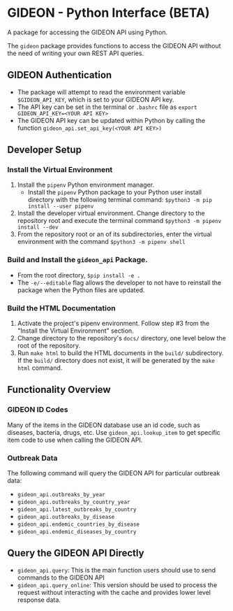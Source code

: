 # GIDEON - Python Interface (BETA)

A package for accessing the GIDEON API using Python.

The `gideon` package provides functions to access the GIDEON API without the need of writing your own REST API queries.

## GIDEON Authentication

- The package will attempt to read the environment variable `$GIDEON_API_KEY`, which is set to your GIDEON API key.
- The API key can be set in the terminal or `.bashrc` file as `export GIDEON_API_KEY=<YOUR API KEY>`
- The GIDEON API key can be updated within Python by calling the function `gideon_api.set_api_key(<YOUR API KEY>)`

## Developer Setup

### Install the Virtual Environment

1. Install the `pipenv` Python environment manager.
   - Install the `pipenv` Python package to your Python user install directory with the following terminal command: `$python3 -m pip install --user pipenv`
2. Install the developer virtual environment.
   Change directory to the repository root and execute the terminal command `$python3 -m pipenv install --dev`
3. From the repository root or an of its subdirectories, enter the virtual environment with the command `$python3 -m pipenv shell`

### Build and Install the `gideon_api` Package.

- From the root directory, `$pip install -e .`
- The `-e/--editable` flag allows the developer to not have to reinstall the package when the Python files are updated.

### Build the HTML Documentation

1. Activate the project's pipenv environment.
   Follow step #3 from the "Install the Virtual Environment" section.
2. Change directory to the repository's `docs/` directory, one level below the root of the repository.
3. Run `make html` to build the HTML documents in the `build/` subdirectory.
   If the `build/` directory does not exist, it will be generated by the `make html` command.

## Functionality Overview

### GIDEON ID Codes

Many of the items in the GIDEON database use an id code, such as diseases, bacteria, drugs, etc. Use `gideon_api.lookup_item` to get specific item code to use when calling the GIDEON API.

### Outbreak Data

The following command will query the GIDEON API for particular outbreak data:

- `gideon_api.outbreaks_by_year`
- `gideon_api.outbreaks_by_country_year`
- `gideon_api.latest_outbreaks_by_country`
- `gideon_api.outbreaks_by_disease`
- `gideon_api.endemic_countries_by_disease`
- `gideon_api.endemic_diseases_by_country`

## Query the GIDEON API Directly

- `gideon_api.query`: This is the main function users should use to send commands to the GIDEON API
- `gideon_api.query_online`: This version should be used to process the request without interacting with the cache and provides lower level response data.
